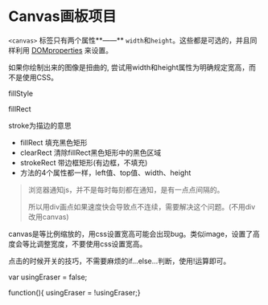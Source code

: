 # Canvas画板项目



`<canvas>` 标签只有两个属性**——** `width`和`height`。这些都是可选的，并且同样利用 [DOM](https://developer.mozilla.org/en-US/docs/Glossary/DOM)[properties](https://developer.mozilla.org/zh-CN/docs/Web/API/HTMLCanvasElement) 来设置。

如果你绘制出来的图像是扭曲的, 尝试用width和height属性为<canvas>明确规定宽高，而不是使用CSS。





fillStyle

fillRect



stroke为描边的意思



- fillRect 填充黑色矩形
- clearRect 清除fillRect黑色矩形中的黑色区域
- strokeRect 带边框矩形(有边框，不填充)
- 方法的4个属性都一样，left值、top值、width、height



> 浏览器通知js，并不是每时每刻都在通知，是有一点点间隔的。
>
> 所以用div画点如果速度快会导致点不连续，需要解决这个问题。(不用div改用canvas)



canvas是等比例缩放的，用css设置宽高可能会出现bug。类似image，设置了高度会等比调整宽度，不要使用css设置宽高。



点击的时候开关的技巧，不需要麻烦的if...else...判断，使用!运算即可。



var usingEraser = false;



function(){ usingEraser = !usingEraser;}